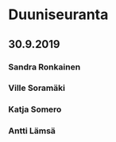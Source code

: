 <h1>Duuniseuranta</h1>

<h2>30.9.2019</h2>

<h3>Sandra Ronkainen</h3>


<h3>Ville Soramäki</h3>

<h3>Katja Somero</h3>

<h3>Antti Lämsä</h3>

